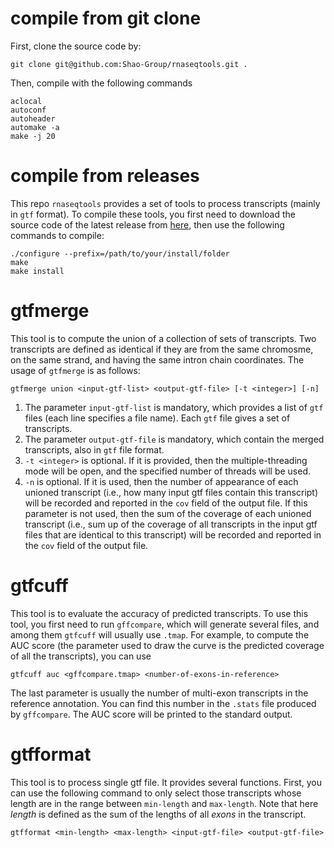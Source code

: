 # compile from git clone

First, clone the source code by:
```
git clone git@github.com:Shao-Group/rnaseqtools.git .
```
Then, compile with the following commands
```
aclocal
autoconf
autoheader
automake -a
make -j 20
```

# compile from releases

This repo `rnaseqtools` provides a set of tools to process transcripts (mainly in
`gtf` format).  To compile these tools, you first need to 
download the source code of the latest release
from [here](https://github.com/Kingsford-Group/rnaseqtools/releases/download/v1.0.3/rnaseqtools-1.0.3.tar.gz),
then use the following commands to compile:
```
./configure --prefix=/path/to/your/install/folder
make
make install
```

# gtfmerge
This tool is to compute the union of a collection of sets of transcripts.
Two transcripts are defined as identical if they are from the same chromosme,
on the same strand, and having the same intron chain coordinates.
The usage of `gtfmerge` is as follows:
```
gtfmerge union <input-gtf-list> <output-gtf-file> [-t <integer>] [-n]
```
1. The parameter `input-gtf-list` is mandatory, which provides a list of `gtf` files (each line specifies a file name).
Each `gtf` file gives a set of transcripts. 
2. The parameter `output-gtf-file` is mandatory, which contain the merged transcripts, also in `gtf` file format.
3. `-t <integer>` is optional. If it is provided, then the multiple-threading mode will be open, and the specified
number of threads will be used.
4. `-n` is optional. If it is used, then the number of appearance of each unioned transcript (i.e., how many input gtf files
contain this transcript) will be recorded and reported in the `cov` field of the output file. If this parameter is not used,
then the sum of the coverage of each unioned transcript (i.e., sum up of the coverage of all transcripts in the input
gtf files that are identical to this transcript) will be recorded and reported in the `cov` field of the output file.

# gtfcuff
This tool is to evaluate the accuracy of predicted transcripts. 
To use this tool, you first need to run `gffcompare`, which will
generate several files, and among them `gtfcuff` will usually
use `.tmap`. For example, to compute the AUC score (the parameter
used to draw the curve is the predicted coverage of all the transcripts),
you can use
```
gtfcuff auc <gffcompare.tmap> <number-of-exons-in-reference>
```
The last parameter is usually the number of multi-exon transcripts in the
reference annotation. You can find this number in the `.stats` file
produced by `gffcompare`. The AUC score will be printed to the standard output.


# gtfformat
This tool is to process single gtf file. It provides several functions. 
First, you can use the following command to only select those transcripts
whose length are in the range between `min-length` and `max-length`.
Note that here *length* is defined as the sum of the lengths of all *exons*
in the transcript.
```
gtfformat <min-length> <max-length> <input-gtf-file> <output-gtf-file> 
```
